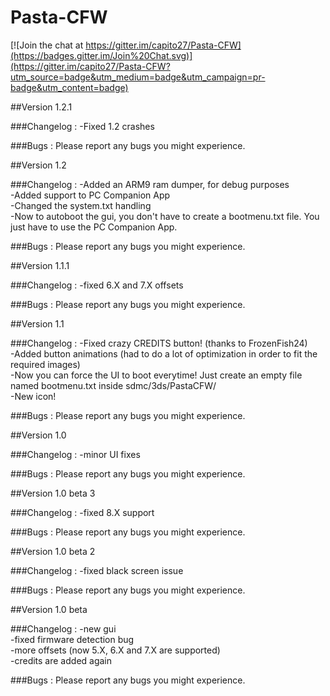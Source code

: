 # Pasta-CFW

[![Join the chat at https://gitter.im/capito27/Pasta-CFW](https://badges.gitter.im/Join%20Chat.svg)](https://gitter.im/capito27/Pasta-CFW?utm_source=badge&utm_medium=badge&utm_campaign=pr-badge&utm_content=badge)

##Version 1.2.1

###Changelog :
-Fixed 1.2 crashes

###Bugs :
Please report any bugs you might experience.

##Version 1.2

###Changelog :
-Added an ARM9 ram dumper, for debug purposes<br />
-Added support to PC Companion App<br />
-Changed the system.txt handling<br />
-Now to autoboot the gui, you don't have to create a bootmenu.txt file. You just have to use the PC Companion App.

###Bugs :
Please report any bugs you might experience.

##Version 1.1.1

###Changelog :
-fixed 6.X and 7.X offsets

###Bugs :
Please report any bugs you might experience. 

##Version 1.1

###Changelog :
-Fixed crazy CREDITS button! (thanks to FrozenFish24)<br />
-Added button animations (had to do a lot of optimization in order to fit the required images)<br />
-Now you can force the UI to boot everytime! Just create an empty file named bootmenu.txt inside sdmc/3ds/PastaCFW/<br />
-New icon!

###Bugs :
Please report any bugs you might experience.

##Version 1.0

###Changelog :
-minor UI fixes

###Bugs :
Please report any bugs you might experience.

##Version 1.0 beta 3

###Changelog :
-fixed 8.X support

###Bugs :
Please report any bugs you might experience.

##Version 1.0 beta 2

###Changelog :
-fixed black screen issue

###Bugs :
Please report any bugs you might experience.

##Version 1.0 beta

###Changelog :
-new gui<br />
-fixed firmware detection bug<br />
-more offsets (now 5.X, 6.X and 7.X are supported)<br />
-credits are added again

###Bugs :
Please report any bugs you might experience.
